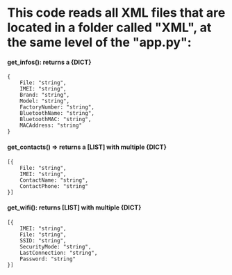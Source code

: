 # This code reads all XML files that are located in a folder called "XML", at the same level of the "app.py":


#### get_infos(): returns a {DICT}
    {
        File: "string",
        IMEI: "string",
        Brand: "string",
        Model: "string",
        FactoryNumber: "string",
        BluetoothName: "string",
        BluetoothMAC: "string",
        MACAddress: "string"
    }

#### get_contacts() => returns a [LIST] with multiple {DICT}
    [{
        File: "string", 
        IMEI: "string", 
        ContactName: "string", 
        ContactPhone: "string"
    }]

#### get_wifi(): returns [LIST] with multiple {DICT}
    [{
        IMEI: "string",
        File: "string",
        SSID: "string", 
        SecurityMode: "string", 
        LastConnection: "string", 
        Password: "string"
    }]